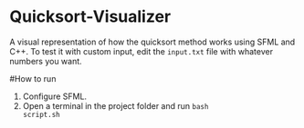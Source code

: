 # Quicksort-Visualizer
A visual representation of how the quicksort method works using SFML and C++. To test it with custom input, edit the <code>input.txt</code> file with whatever numbers you want.

#How to run
1. Configure SFML.
2. Open a terminal in the project folder and run <code>bash script.sh</code>

